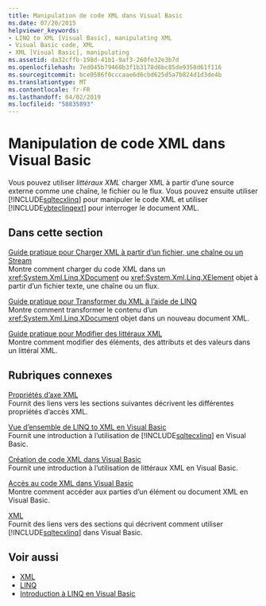 ```yaml
---
title: Manipulation de code XML dans Visual Basic
ms.date: 07/20/2015
helpviewer_keywords:
- LINQ to XML [Visual Basic], manipulating XML
- Visual Basic code, XML
- XML [Visual Basic], manipulating
ms.assetid: da32cffb-198d-41b1-9af3-260fe32e3b7d
ms.openlocfilehash: 7ed045b79460b3f1b3178d6bc85de9358d61f116
ms.sourcegitcommit: bce0586f0cccaae6d6cbd625d5a7b824d1d3de4b
ms.translationtype: MT
ms.contentlocale: fr-FR
ms.lasthandoff: 04/02/2019
ms.locfileid: "58835893"
---
```

# <a name="manipulating-xml-in-visual-basic"></a>Manipulation de code XML dans Visual Basic
Vous pouvez utiliser *littéraux XML* charger XML à partir d’une source externe comme une chaîne, le fichier ou le flux. Vous pouvez ensuite utiliser [!INCLUDE[sqltecxlinq](~/includes/sqltecxlinq-md.md)] pour manipuler le code XML et utiliser [!INCLUDE[vbteclinqext](~/includes/vbteclinqext-md.md)] pour interroger le document XML.  
  
## <a name="in-this-section"></a>Dans cette section  
 [Guide pratique pour Charger XML à partir d’un fichier, une chaîne ou un Stream](../../../../visual-basic/programming-guide/language-features/xml/how-to-load-xml-from-a-file-string-or-stream.md)  
 Montre comment charger du code XML dans un <xref:System.Xml.Linq.XDocument> ou <xref:System.Xml.Linq.XElement> objet à partir d’un fichier texte, une chaîne ou un flux.  
  
 [Guide pratique pour Transformer du XML à l’aide de LINQ](../../../../visual-basic/programming-guide/language-features/xml/how-to-transform-xml-by-using-linq.md)  
 Montre comment transformer le contenu d’un <xref:System.Xml.Linq.XDocument> objet dans un nouveau document XML.  
  
 [Guide pratique pour Modifier des littéraux XML](../../../../visual-basic/programming-guide/language-features/xml/how-to-modify-xml-literals.md)  
 Montre comment modifier des éléments, des attributs et des valeurs dans un littéral XML.  
  
## <a name="related-sections"></a>Rubriques connexes  
 [Propriétés d’axe XML](../../../../visual-basic/language-reference/xml-axis/index.md)  
 Fournit des liens vers les sections suivantes décrivent les différentes propriétés d’accès XML.  
  
 [Vue d’ensemble de LINQ to XML en Visual Basic](../../../../visual-basic/programming-guide/language-features/xml/overview-of-linq-to-xml.md)  
 Fournit une introduction à l’utilisation de [!INCLUDE[sqltecxlinq](~/includes/sqltecxlinq-md.md)] en Visual Basic.  
  
 [Création de code XML dans Visual Basic](../../../../visual-basic/programming-guide/language-features/xml/creating-xml.md)  
 Fournit une introduction à l’utilisation de littéraux XML en Visual Basic.  
  
 [Accès au code XML dans Visual Basic](../../../../visual-basic/programming-guide/language-features/xml/accessing-xml.md)  
 Montre comment accéder aux parties d’un élément ou document XML en Visual Basic.  
  
 [XML](../../../../visual-basic/programming-guide/language-features/xml/index.md)  
 Fournit des liens vers des sections qui décrivent comment utiliser [!INCLUDE[sqltecxlinq](~/includes/sqltecxlinq-md.md)] dans Visual Basic.  
  
## <a name="see-also"></a>Voir aussi

- [XML](../../../../visual-basic/programming-guide/language-features/xml/index.md)
- [LINQ](../../../../visual-basic/programming-guide/language-features/linq/index.md)
- [Introduction à LINQ en Visual Basic](../../../../visual-basic/programming-guide/language-features/linq/introduction-to-linq.md)
